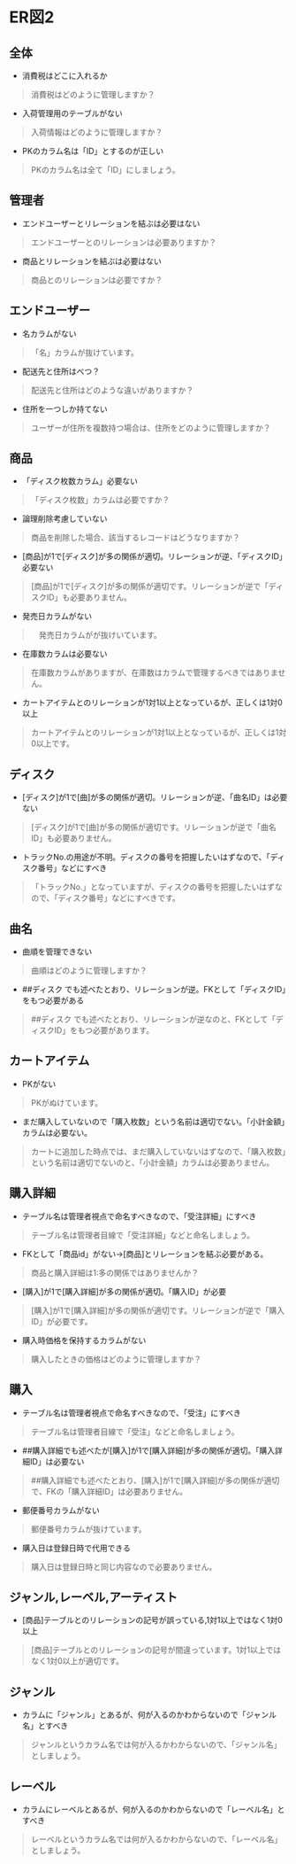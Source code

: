 # ER図2
## 全体
- 消費税はどこに入れるか
 > 消費税はどのように管理しますか？
- 入荷管理用のテーブルがない
 > 入荷情報はどのように管理しますか？
- PKのカラム名は「ID」とするのが正しい
 > PKのカラム名は全て「ID」にしましょう。

## 管理者
- エンドユーザーとリレーションを結ぶは必要はない
 > エンドユーザーとのリレーションは必要ありますか？
- 商品とリレーションを結ぶは必要はない
 > 商品とのリレーションは必要ですか？

## エンドユーザー
- 名カラムがない
 > 「名」カラムが抜けています。
- 配送先と住所はべつ？
 > 配送先と住所はどのような違いがありますか？
- 住所を一つしか持てない
 > ユーザーが住所を複数持つ場合は、住所をどのように管理しますか？

## 商品
- 「ディスク枚数カラム」必要ない
 > 「ディスク枚数」カラムは必要ですか？
- 論理削除考慮していない
 > 商品を削除した場合、該当するレコードはどうなりますか？
- [商品]が1で[ディスク]が多の関係が適切。リレーションが逆、「ディスクID」必要ない
 > [商品]が1で[ディスク]が多の関係が適切です。リレーションが逆で「ディスクID」も必要ありません。
- 発売日カラムがない
 >　発売日カラムがが抜けいています。
- 在庫数カラムは必要ない
 > 在庫数カラムがありますが、在庫数はカラムで管理するべきではありません。
- カートアイテムとのリレーションが1対1以上となっているが、正しくは1対0以上
 > カートアイテムとのリレーションが1対1以上となっているが、正しくは1対0以上です。

## ディスク
- [ディスク]が1で[曲]が多の関係が適切。リレーションが逆、「曲名ID」は必要ない
 > [ディスク]が1で[曲]が多の関係が適切です。リレーションが逆で「曲名ID」も必要ありません。
- トラックNo.の用途が不明。ディスクの番号を把握したいはずなので、「ディスク番号」などにすべき
 > 「トラックNo.」となっていますが、ディスクの番号を把握したいはずなので、「ディスク番号」などにすべきです。

## 曲名
- 曲順を管理できない
 > 曲順はどのように管理しますか？
- ##ディスク でも述べたとおり、リレーションが逆。FKとして「ディスクID」をもつ必要がある
 > ##ディスク でも述べたとおり、リレーションが逆なのと、FKとして「ディスクID」をもつ必要があります。

## カートアイテム
- PKがない
 > PKがぬけています。
- まだ購入していないので「購入枚数」という名前は適切でない。「小計金額」カラムは必要ない。
 > カートに追加した時点では、まだ購入していないはずなので、「購入枚数」という名前は適切でないのと、「小計金額」カラムは必要ありません。

## 購入詳細
- テーブル名は管理者視点で命名すべきなので、「受注詳細」にすべき
 > テーブル名は管理者目線で「受注詳細」などと命名しましょう。
- FKとして「商品id」がない→[商品]とリレーションを結ぶ必要がある。
 > 商品と購入詳細は1:多の関係ではありませんか？
- [購入]が1で[購入詳細]が多の関係が適切。「購入ID」が必要
 > [購入]が1で[購入詳細]が多の関係が適切です。リレーションが逆で「購入ID」が必要です。
- 購入時価格を保持するカラムがない
 > 購入したときの価格はどのように管理しますか？

## 購入
- テーブル名は管理者視点で命名すべきなので、「受注」にすべき
> テーブル名は管理者目線で「受注」などと命名しましょう。
- ##購入詳細でも述べたが[購入]が1で[購入詳細]が多の関係が適切。「購入詳細ID」は必要ない
 > ##購入詳細でも述べたとおり、[購入]が1で[購入詳細]が多の関係が適切で、FKの「購入詳細ID」は必要ありません。
- 郵便番号カラムがない
 > 郵便番号カラムが抜けています。
- 購入日は登録日時で代用できる
 > 購入日は登録日時と同じ内容なので必要ありません。

## ジャンル,レーベル,アーティスト
- [商品]テーブルとのリレーションの記号が誤っている,1対1以上ではなく1対0以上
 > [商品]テーブルとのリレーションの記号が間違っています。1対1以上ではなく1対0以上が適切です。

## ジャンル
- カラムに「ジャンル」とあるが、何が入るのかわからないので「ジャンル名」とすべき
 > ジャンルというカラム名では何が入るかわからないので、「ジャンル名」としましょう。

## レーベル
- カラムにレーベルとあるが、何が入るのかわからないので「レーベル名」とすべき
 > レーベルというカラム名では何が入るかわからないので、「レーベル名」としましょう。



